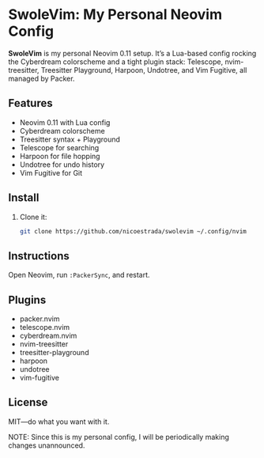 # SwoleVim: My Personal Neovim Config

**SwoleVim** is my personal Neovim 0.11 setup. It’s a Lua-based config rocking the Cyberdream colorscheme and a tight plugin stack: Telescope, nvim-treesitter, Treesitter Playground, Harpoon, Undotree, and Vim Fugitive, all managed by Packer.

## Features

- Neovim 0.11 with Lua config
- Cyberdream colorscheme
- Treesitter syntax + Playground
- Telescope for searching
- Harpoon for file hopping
- Undotree for undo history
- Vim Fugitive for Git

## Install

1. Clone it:
   ```bash
   git clone https://github.com/nicoestrada/swolevim ~/.config/nvim 
## Instructions
Open Neovim, run `:PackerSync`, and restart.

## Plugins
- packer.nvim
- telescope.nvim
- cyberdream.nvim
- nvim-treesitter
- treesitter-playground
- harpoon
- undotree
- vim-fugitive

## License
MIT—do what you want with it.

NOTE: Since this is my personal config, I will be periodically making changes unannounced. 
